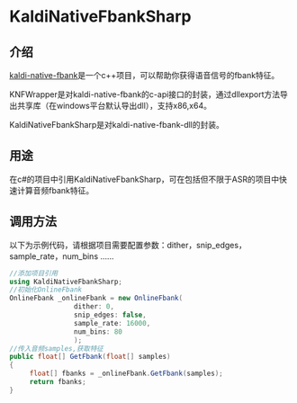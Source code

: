 # KaldiNativeFbankSharp
## 介绍
[kaldi-native-fbank](https://github.com/csukuangfj/kaldi-native-fbank "kaldi-native-fbank")是一个c++项目，可以帮助你获得语音信号的fbank特征。

KNFWrapper是对kaldi-native-fbank的c-api接口的封装，通过dllexport方法导出共享库（在windows平台默认导出dll），支持x86,x64。

KaldiNativeFbankSharp是对kaldi-native-fbank-dll的封装。

## 用途
在c#的项目中引用KaldiNativeFbankSharp，可在包括但不限于ASR的项目中快速计算音频fbank特征。

## 调用方法
以下为示例代码，请根据项目需要配置参数：dither，snip_edges，sample_rate，num_bins ……
```csharp
//添加项目引用
using KaldiNativeFbankSharp;
//初始化OnlineFbank
OnlineFbank _onlineFbank = new OnlineFbank(
                dither: 0,
                snip_edges: false,
                sample_rate: 16000,
                num_bins: 80
                );
//传入音频samples,获取特征
public float[] GetFbank(float[] samples)
{
     float[] fbanks = _onlineFbank.GetFbank(samples);
     return fbanks;
}
```


